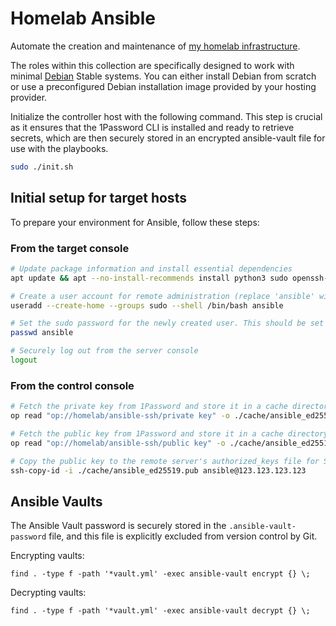 # Homelab Ansible

Automate the creation and maintenance of [my homelab infrastructure](https://jrtashjian.com/2022/10/my-homelab/).

The roles within this collection are specifically designed to work with minimal [Debian](https://www.debian.org/) Stable systems. You can either install Debian from scratch or use a preconfigured Debian installation image provided by your hosting provider.

Initialize the controller host with the following command. This step is crucial as it ensures that the 1Password CLI is installed and ready to retrieve secrets, which are then securely stored in an encrypted ansible-vault file for use with the playbooks.

```bash
sudo ./init.sh
```

## Initial setup for target hosts

To prepare your environment for Ansible, follow these steps:

### From the target console

```bash
# Update package information and install essential dependencies
apt update && apt --no-install-recommends install python3 sudo openssh-server

# Create a user account for remote administration (replace 'ansible' with your desired username)
useradd --create-home --groups sudo --shell /bin/bash ansible

# Set the sudo password for the newly created user. This should be set to the ansible_become_pass var.
passwd ansible

# Securely log out from the server console
logout
```

### From the control console

```bash
# Fetch the private key from 1Password and store it in a cache directory
op read "op://homelab/ansible-ssh/private key" -o ./cache/ansible_ed25519

# Fetch the public key from 1Password and store it in a cache directory
op read "op://homelab/ansible-ssh/public key" -o ./cache/ansible_ed25519.pub

# Copy the public key to the remote server's authorized_keys file for SSH key-based authentication
ssh-copy-id -i ./cache/ansible_ed25519.pub ansible@123.123.123.123
```

## Ansible Vaults

The Ansible Vault password is securely stored in the `.ansible-vault-password` file, and this file is explicitly excluded from version control by Git.

Encrypting vaults:
```
find . -type f -path '*vault.yml' -exec ansible-vault encrypt {} \;
```

Decrypting vaults:
```
find . -type f -path '*vault.yml' -exec ansible-vault decrypt {} \;
```